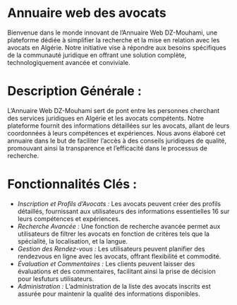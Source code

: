 # Annuaire web des avocats
Bienvenue dans le monde innovant de l’Annuaire Web DZ-Mouhami, une
plateforme dédiée à simplifier la recherche et la mise en relation avec les avocats en Algérie. Notre initiative vise à répondre aux besoins spécifiques de la
communauté juridique en offrant une solution complète, technologiquement
avancée et conviviale.
# Description Générale :
 L’Annuaire Web DZ-Mouhami sert de pont entre les personnes cherchant
des services juridiques en Algérie et les avocats compétents. Notre plateforme
fournit des informations détaillées sur les avocats, allant de leurs coordonnées
à leurs compétences et expériences. Nous avons élaboré cet annuaire dans le
but de faciliter l’accès à des conseils juridiques de qualité, promouvant ainsi
la transparence et l’efficacité dans le processus de recherche.
# Fonctionnalités Clés :
* *Inscription et Profils d’Avocats :* Les avocats peuvent créer des profils détaillés, fournissant aux utilisateurs des informations essentielles
16 sur leurs compétences et expériences.
* *Recherche Avancée :* Une fonction de recherche avancée permet aux utilisateurs de filtrer les avocats en fonction de critères tels que la spécialité, la localisation, et la langue.
* *Gestion des Rendez-vous :* Les utilisateurs peuvent planifier des rendezvous en ligne avec les avocats, offrant flexibilité et commodité.
* *Évaluation et Commentaires :* Les clients peuvent laisser des évaluations et des commentaires, facilitant ainsi la prise de décision pour lesfuturs utilisateurs.
* *Administration :* L’administration de la liste des avocats inscrits est assurée pour maintenir la qualité des informations disponibles.



